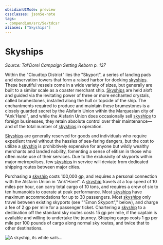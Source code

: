 ```yaml
---
obsidianUIMode: preview
cssclasses: json5e-note
tags:
- compendium/src/5e/tdcsr
aliases: ["Skyships"]
---
```

# Skyships
*Source: Tal'Dorei Campaign Setting Reborn p. 137* 

Within the "Cloudtop District" lies the "Skyport", a series of landing pads and observation towers that form a raised harbor for docking [skyships](/3-Mechanics/CLI/items/skyship-tdcsr.md). These beautiful vessels come in a wide variety of sizes, but generally are built to a similar scale as a coaster merchant ship. [Skyships](/3-Mechanics/CLI/items/skyship-tdcsr.md) are held aloft and guided via the levitating power of three or more enchanted crystals, called brumestones, installed along the hull or topside of the ship. The enchantments required to produce and maintain these brumestones is a closely guarded secret by the Alsfarin Union within the Marquesian city of "Ank'Harel", and while the Alsfarin Union does occasionally sell [skyships](/3-Mechanics/CLI/items/skyship-tdcsr.md) to foreign businesses, they retain absolute control over their maintenance—and of the total number of [skyships](/3-Mechanics/CLI/items/skyship-tdcsr.md) in operation.

[Skyships](/3-Mechanics/CLI/items/skyship-tdcsr.md) are generally reserved for goods and individuals who require expedient travel without the hassles of sea-faring dangers, but the cost to utilize a [skyship](/3-Mechanics/CLI/items/skyship-tdcsr.md) is prohibitively expensive for anyone but wildly wealthy merchants and landed nobility, fomenting a sense of elitism in those who often make use of their services. Due to the exclusivity of skyports within major metropolises, few [skyships](/3-Mechanics/CLI/items/skyship-tdcsr.md) in service will deviate from dedicated shipping routes between major cities.

Purchasing a [skyship](/3-Mechanics/CLI/items/skyship-tdcsr.md) costs 100,000 gp, and requires a personal connection with the Alsfarin Union in "Ank'Harel". A [skyship](/3-Mechanics/CLI/items/skyship-tdcsr.md) travels at a top speed of 10 miles per hour, can carry total cargo of 10 tons, and requires a crew of six to ten humanoids to operate at peak performance. Most [skyships](/3-Mechanics/CLI/items/skyship-tdcsr.md) have maximum accommodations for up to 30 passengers. Most [skyships](/3-Mechanics/CLI/items/skyship-tdcsr.md) only travel between existing skyports (see ""Emon Skyport"," below), and charge a fee of 2 gp per mile for a passenger ticket. Chartering a [skyship](/3-Mechanics/CLI/items/skyship-tdcsr.md) to a destination off the standard sky routes costs 15 gp per mile, if the captain is available and willing to undertake the journey. Shipping cargo costs 1 gp per mile per 100 pounds of cargo along normal sky routes, and twice that to other destinations.

![A skyship, its white sails...](/3-Mechanics/CLI/items/img/chapter3-skyship.webp#center "A skyship, its white sails entirely unfurled, flies through a dusky, red sky. The ship emanates a glowing, blue arcane magic below it, keeping it aloft.")